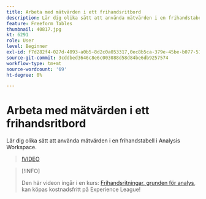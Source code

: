 ```yaml
---
title: Arbeta med mätvärden i ett frihandsritbord
description: Lär dig olika sätt att använda mätvärden i en frihandstabell i Analysis Workspace.
feature: Freeform Tables
thumbnail: 40817.jpg
kt: 6291
role: User
level: Beginner
exl-id: f7d282f4-027d-4093-a0b5-8d2c0a053317,0ec8b5ca-379e-45be-b077-514af318f42a
source-git-commit: 3cddbed3646c8e6c003088d58d84be6db9257574
workflow-type: tm+mt
source-wordcount: '69'
ht-degree: 0%

---
```


# Arbeta med mätvärden i ett frihandsritbord

Lär dig olika sätt att använda mätvärden i en frihandstabell i Analysis Workspace.

>[!VIDEO](https://video.tv.adobe.com/v/40817/?quality=12&learn=on)

>[!INFO]
>
> Den här videon ingår i en kurs: [Frihandsritningar, grunden för analys](https://experienceleague.adobe.com/?recommended=Analytics-U-1-2020.3), kan köpas kostnadsfritt på Experience League!
